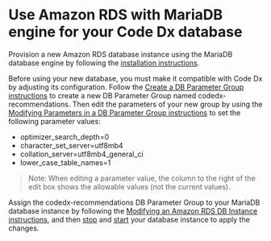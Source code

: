 # Use Amazon RDS with MariaDB engine for your Code Dx database

Provision a new Amazon RDS database instance using the MariaDB database engine by following the [installation instructions](https://docs.aws.amazon.com/AmazonRDS/latest/UserGuide/CHAP_SettingUp.html).

Before using your new database, you must make it compatible with Code Dx by adjusting its configuration. Follow the [Create a DB Parameter Group instructions](https://docs.aws.amazon.com/AmazonRDS/latest/UserGuide/USER_WorkingWithParamGroups.html#USER_WorkingWithParamGroups.Creating) to create a new DB Parameter Group named codedx-recommendations. Then edit the parameters of your new group by using the [Modifying Parameters in a DB Parameter Group instructions](https://docs.aws.amazon.com/AmazonRDS/latest/UserGuide/USER_WorkingWithParamGroups.html#USER_WorkingWithParamGroups.Modifying) to set the following parameter values:

- optimizer_search_depth=0
- character_set_server=utf8mb4
- collation_server=utf8mb4_general_ci
- lower_case_table_names=1

>Note: When editing a parameter value, the column to the right of the edit box shows the allowable values (not the current values).

Assign the codedx-recommendations DB Parameter Group to your MariaDB database instance by following the [Modifying an Amazon RDS DB Instance instructions](https://docs.aws.amazon.com/AmazonRDS/latest/UserGuide/Overview.DBInstance.Modifying.html), and then [stop](https://docs.aws.amazon.com/AmazonRDS/latest/UserGuide/USER_StopInstance.html) and [start](https://docs.aws.amazon.com/AmazonRDS/latest/UserGuide/USER_StartInstance.html) your database instance to apply the changes.


